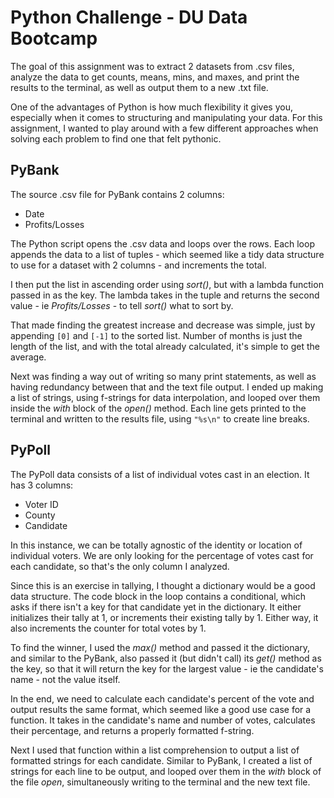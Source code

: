 # Python Challenge - DU Data Bootcamp

The goal of this assignment was to extract 2 datasets from .csv files, analyze the data to get counts, means, mins, and maxes, and print the results to the terminal, as well as output them to a new .txt file.

One of the advantages of Python is how much flexibility it gives you, especially when it comes to structuring and manipulating your data. For this assignment, I wanted to play around with a few different approaches when solving each problem to find one that felt pythonic.

## PyBank

The source .csv file for PyBank contains 2 columns:

- Date
- Profits/Losses

The Python script opens the .csv data and loops over the rows. Each loop appends the data to a list of tuples - which seemed like a tidy data structure to use for a dataset with 2 columns - and increments the total.

I then put the list in ascending order using *sort()*, but with a lambda function passed in as the key. The lambda takes in the tuple and returns the second value - ie *Profits/Losses* - to tell *sort()* what to sort by.

That made finding the greatest increase and decrease was simple, just by appending `[0]` and `[-1]` to the sorted list. Number of months is just the length of the list, and with the total already calculated, it's simple to get the average.

Next was finding a way out of writing so many print statements, as well as having redundancy between that and the text file output. I ended up making a list of strings, using f-strings for data interpolation, and looped over them inside the *with* block of the *open()* method. Each line gets printed to the terminal and written to the results file, using `"%s\n"` to create line breaks.

## PyPoll

The PyPoll data consists of a list of individual votes cast in an election. It has 3 columns:

- Voter ID
- County
- Candidate

In this instance, we can be totally agnostic of the identity or location of individual voters. We are only looking for the percentage of votes cast for each candidate, so that's the only column I analyzed.

Since this is an exercise in tallying, I thought a dictionary would be a good data structure. The code block in the loop contains a conditional, which asks if there isn't a key for that candidate yet in the dictionary. It either initializes their tally at 1, or increments their existing tally by 1. Either way, it also increments the counter for total votes by 1.

To find the winner, I used the *max()* method and passed it the dictionary, and similar to the PyBank, also passed it (but didn't call) its *get()* method as the key, so that it will return the key for the largest value - ie the candidate's name - not the value itself.

In the end, we need to calculate each candidate's percent of the vote and output results the same format, which seemed like a good use case for a function. It takes in the candidate's name and number of votes, calculates their percentage, and returns a properly formatted f-string.

Next I used that function within a list comprehension to output a list of formatted strings for each candidate. Similar to PyBank, I created a list of strings for each line to be output, and looped over them in the *with* block of the file *open*, simultaneously writing to the terminal and the new text file.
